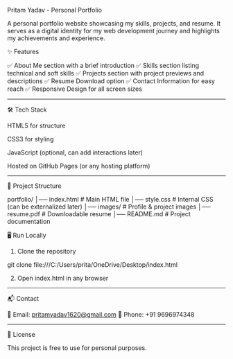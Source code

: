 Pritam Yadav - Personal Portfolio

A personal portfolio website showcasing my skills, projects, and resume. It serves as a digital identity for my web development journey and highlights my achievements and experience.

✨ Features

✅ About Me section with a brief introduction
✅ Skills section listing technical and soft skills
✅ Projects section with project previews and descriptions
✅ Resume Download option
✅ Contact Information for easy reach
✅ Responsive Design for all screen sizes


---

🛠️ Tech Stack

HTML5 for structure

CSS3 for styling

JavaScript (optional, can add interactions later)

Hosted on GitHub Pages (or any hosting platform)



---

📂 Project Structure

portfolio/
│── index.html      # Main HTML file
│── style.css       # Internal CSS (can be externalized later)
│── images/         # Profile & project images
│── resume.pdf      # Downloadable resume
│── README.md       # Project documentation

🖥️ Run Locally

1. Clone the repository

git clone file:///C:/Users/prita/OneDrive/Desktop/index.html


2. Open index.html in any browser




---

📬 Contact

📧 Email: pritamyadav1620@gmail.com
📱 Phone: +91 9696974348


---

📜 License

This project is free to use for personal purposes.



